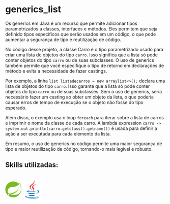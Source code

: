 # generics_list

Os generics em Java é um recurso que permite adicionar tipos parametrizados a classes, interfaces e métodos. Eles permitem que seja definido tipos específicos que serão usados em um código, o que pode aumentar a segurança de tipo e reutilização de código.

No código desse projeto, a classe Carro é o tipo parametrizado usado para criar uma lista de objetos do tipo `carro`. Isso significa que a lista só pode conter objetos do tipo `carro` ou de suas subclasses. O uso de generics também permite que você especifique o tipo de retorno em declarações de método e evita a necessidade de fazer castings.

Por exemplo, a linha `list listadecarros = new arraylist<>();` declara uma lista de objetos do tipo `carro`. Isso garante que a lista só pode conter objetos do tipo `carro` ou de suas subclasses. Sem o uso de generics, seria necessário fazer um casting ao obter um objeto da lista, o que poderia causar erros de tempo de execução se o objeto não fosse do tipo esperado.

Além disso, o exemplo usa o loop `foreach` para iterar sobre a lista de carros e imprimir o nome da classe de cada carro. A lambda expression `carro -> system.out.println(carro.getclass().getname())` é usada para definir a ação a ser executada para cada elemento da lista.

Em resumo, o uso de generics no código permite uma maior segurança de tipo e maior reutilização de código, tornando-o mais legível e robusto.

## Skills utilizadas:
<div style="display: inline_block"><br>
   <img align="center" alt="Spring" height="50" width="50" src="https://raw.githubusercontent.com/devicons/devicon/master/icons/spring/spring-original.svg">
  <img align="center" alt="Spring" height="60" width="60" src="https://raw.githubusercontent.com/devicons/devicon/master/icons/java/java-original.svg">
